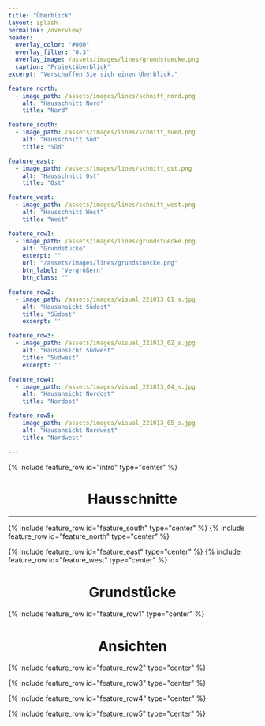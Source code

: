 ```yaml
---
title: "Überblick"
layout: splash
permalink: /overview/
header:
  overlay_color: "#000"
  overlay_filter: "0.3"
  overlay_image: /assets/images/lines/grundstuecke.png
  caption: "Projektüberblick"
excerpt: "Verschaffen Sie sich einen Überblick."

feature_north:
  - image_path: /assets/images/lines/schnitt_nord.png
    alt: "Hausschnitt Nord"
    title: "Nord"

feature_south:
  - image_path: /assets/images/lines/schnitt_sued.png
    alt: "Hausschnitt Süd"
    title: "Süd"

feature_east:
  - image_path: /assets/images/lines/schnitt_ost.png
    alt: "Hausschnitt Ost"
    title: "Ost"

feature_west:
  - image_path: /assets/images/lines/schnitt_west.png
    alt: "Hausschnitt West"
    title: "West"

feature_row1:
  - image_path: /assets/images/lines/grundstuecke.png
    alt: "Grundstücke"
    excerpt: ""
    url: "/assets/images/lines/grundstuecke.png"
    btn_label: "Vergrößern"
    btn_class: ""

feature_row2:
  - image_path: /assets/images/visual_221013_01_s.jpg
    alt: "Hausansicht Südost"
    title: "Südost"
    excerpt: ''

feature_row3:
  - image_path: /assets/images/visual_221013_02_s.jpg
    alt: "Hausansicht Südwest"
    title: "Südwest"
    excerpt: ''

feature_row4:
  - image_path: /assets/images/visual_221013_04_s.jpg
    alt: "Hausansicht Nordost"
    title: "Nordost"

feature_row5:
  - image_path: /assets/images/visual_221013_05_s.jpg
    alt: "Hausansicht Nordwest"
    title: "Nordwest"

---
```


{% include feature_row id="intro" type="center" %}

<h1 style="text-align:center">Hausschnitte</h1>

---

{% include feature_row id="feature_south" type="center" %}
{% include feature_row id="feature_north" type="center" %}

{% include feature_row id="feature_east" type="center" %}
{% include feature_row id="feature_west" type="center" %}

<h1 style="text-align:center">Grundstücke</h1>

{% include feature_row id="feature_row1" type="center" %}

<h1 style="text-align:center">Ansichten</h1>

{% include feature_row id="feature_row2" type="center" %}

{% include feature_row id="feature_row3" type="center" %}

{% include feature_row id="feature_row4" type="center" %}

{% include feature_row id="feature_row5" type="center" %}
